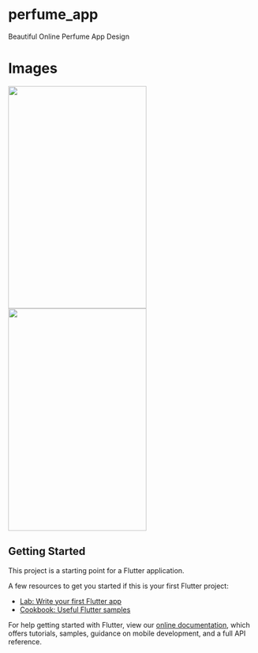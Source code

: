 # perfume_app

Beautiful Online Perfume App Design

# Images

<img src="https://user-images.githubusercontent.com/73787635/132390427-ab219a9f-7db9-4268-aa71-b3b3f6679d7f.jpeg" height = 450, width = 280/>   <img src="https://user-images.githubusercontent.com/73787635/132390645-fc6f8ca3-add8-438e-ac5c-e7f34664bf90.jpeg" height = 450, width = 280/>


## Getting Started

This project is a starting point for a Flutter application.

A few resources to get you started if this is your first Flutter project:

- [Lab: Write your first Flutter app](https://flutter.dev/docs/get-started/codelab)
- [Cookbook: Useful Flutter samples](https://flutter.dev/docs/cookbook)

For help getting started with Flutter, view our
[online documentation](https://flutter.dev/docs), which offers tutorials,
samples, guidance on mobile development, and a full API reference.
